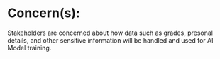 # Concern(s): 

Stakeholders are concerned about how data such as grades, presonal details, and other sensitive information will be handled and used for AI Model training.
